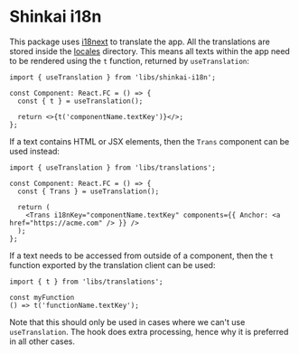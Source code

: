 # Shinkai i18n

This package uses [i18next](https://react.i18next.com/) to translate the app. All the translations
are stored inside the [locales](./src/lib/locales) directory. This means all texts within the app
need to be rendered using the `t` function, returned by `useTranslation`:

```tsx
import { useTranslation } from 'libs/shinkai-i18n';

const Component: React.FC = () => {
  const { t } = useTranslation();

  return <>{t('componentName.textKey')}</>;
};
```

If a text contains HTML or JSX elements, then the `Trans` component can be used instead:

```tsx
import { useTranslation } from 'libs/translations';

const Component: React.FC = () => {
  const { Trans } = useTranslation();

  return (
    <Trans i18nKey="componentName.textKey" components={{ Anchor: <a href="https://acme.com" /> }} />
  );
};
```

If a text needs to be accessed from outside of a component, then the `t` function exported by the
translation client can be used:

```tsx
import { t } from 'libs/translations';

const myFunction
() => t('functionName.textKey');
```

Note that this should only be used in cases where we can't use `useTranslation`. The hook does extra
processing, hence why it is preferred in all other cases.


